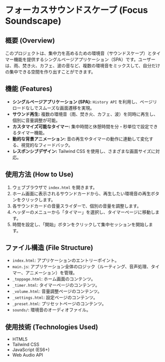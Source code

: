 # フォーカスサウンドスケープ (Focus Soundscape)

## 概要 (Overview)

このプロジェクトは、集中力を高めるための環境音（サウンドスケープ）とタイマー機能を提供するシングルページアプリケーション（SPA）です。ユーザーは、雨、焚き火、カフェ、波の音など、複数の環境音をミックスして、自分だけの集中できる空間を作り出すことができます。

## 機能 (Features)

-   **シングルページアプリケーション (SPA):** `History API` を利用し、ページリロードなしでスムーズな画面遷移を実現。
-   **サウンド再生:** 複数の環境音（雨、焚き火、カフェ、波）を同時に再生し、個別に音量調整が可能。
-   **カスタマイズ可能なタイマー:** 集中時間と休憩時間を分・秒単位で設定できるタイマー機能。
-   **動的な背景アニメーション:** 音の再生やタイマーの動作に連動して変化する、視覚的なフィードバック。
-   **レスポンシブデザイン:** Tailwind CSS を使用し、さまざまな画面サイズに対応。

## 使用方法 (How to Use)

1.  ウェブブラウザで `index.html` を開きます。
2.  ホーム画面に表示されるサウンドカードから、再生したい環境音の再生ボタンをクリックします。
3.  各サウンドカードの音量スライダーで、個別の音量を調整します。
4.  ヘッダーのメニューから「タイマー」を選択し、タイマーページに移動します。
5.  時間を設定し、「開始」ボタンをクリックして集中セッションを開始します。

## ファイル構造 (File Structure)

-   `index.html`: アプリケーションのエントリーポイント。
-   `main.js`: アプリケーション全体のロジック（ルーティング、音声処理、タイマー、アニメーション）を管理。
-   `_toppage.html`: ホーム画面のコンテンツ。
-   `_timer.html`: タイマーページのコンテンツ。
-   `_volume.html`: 音量調整ページのコンテンツ。
-   `_settings.html`: 設定ページのコンテンツ。
-   `_preset.html`: プリセットページのコンテンツ。
-   `sounds/`: 環境音のオーディオファイル。

## 使用技術 (Technologies Used)

-   HTML5
-   Tailwind CSS
-   JavaScript (ES6+)
-   Web Audio API
